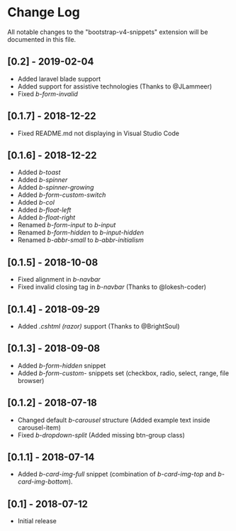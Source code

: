 # Change Log
All notable changes to the "bootstrap-v4-snippets" extension will be documented in this file.

## [0.2] - 2019-02-04
- Added laravel blade support
- Added support for assistive technologies (Thanks to @JLammeer)
- Fixed *b-form-invalid*

## [0.1.7] - 2018-12-22
- Fixed README.md not displaying in Visual Studio Code

## [0.1.6] - 2018-12-22
- Added *b-toast*
- Added *b-spinner*
- Added *b-spinner-growing*
- Added *b-form-custom-switch*
- Added *b-col*
- Added *b-float-left*
- Added *b-float-right*
- Renamed *b-form-input* to *b-input*
- Renamed *b-form-hidden* to *b-input-hidden*
- Renamed *b-abbr-small* to *b-abbr-initialism*

## [0.1.5] - 2018-10-08
- Fixed alignment in *b-navbar*
- Fixed invalid closing tag in *b-navbar* (Thanks to @lokesh-coder)

## [0.1.4] - 2018-09-29
- Added *.cshtml (razor)* support (Thanks to @BrightSoul)

## [0.1.3] - 2018-09-08
- Added *b-form-hidden* snippet
- Added *b-form-custom-* snippets set (checkbox, radio, select, range, file browser)

## [0.1.2] - 2018-07-18
- Changed default *b-carousel* structure (Added example text inside carousel-item)
- Fixed *b-dropdown-split* (Added missing btn-group class)

## [0.1.1] - 2018-07-14
- Added *b-card-img-full* snippet (combination of *b-card-img-top* and *b-card-img-bottom*).

## [0.1] - 2018-07-12
- Initial release